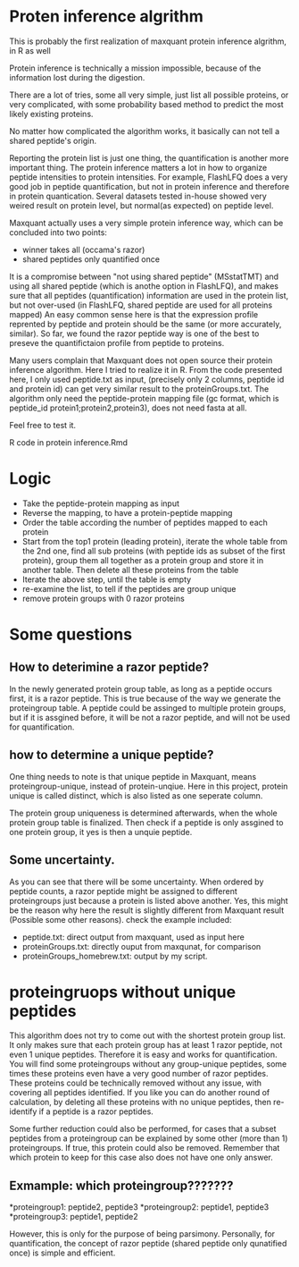 # Proten inference algrithm 

This is probably the first realization of maxquant protein inference algrithm, in R as well

Protein inference is technically a mission impossible, because of the information lost during the digestion. 

There are a lot of tries, some all very simple, just list all possible proteins, or very complicated, with some probability based method to predict the most likely existing proteins. 

No matter how complicated the algorithm works, it basically can not tell a shared peptide's origin.  

Reporting the protein list is just one thing, the quantification is another more important thing. The protein inference matters a lot in how to organize peptide intensities to protein intensities. For example, FlashLFQ does a very good job in peptide quantification, but not in protein inference and therefore in protein quantication. Several datasets tested in-house showed very weired result on protein level, but normal(as expected) on peptide level.

Maxquant actually uses a very simple protein inference way, which can be concluded into two points:
* winner takes all (occama's razor)
* shared peptides only quantified once

It is a compromise between "not using shared peptide" (MSstatTMT) and using all shared peptide (which is anothe option in FlashLFQ), and makes sure that all peptides (quantification) information are used in the protein list, but not over-used (in FlashLFQ, shared peptide are used for all proteins mapped) 
An easy common sense here is that the expression profile reprented by peptide and protein should be the same (or more accurately, similar). So far, we found the razor peptide way is one of the best to preseve the quantifictaion profile from peptide to proteins.  

Many users complain that Maxquant does not open source their protein inference algorithm. Here I tried to realize it in R. From the code presented here, I only used peptide.txt as input, (precisely only 2 columns, peptide id and protein id) can get very similar result to the proteinGroups.txt.
The algorithm only need the peptide-protein mapping file (gc format, which is peptide_id protein1;protein2,protein3), does not need fasta at all. 

Feel free to test it. 

R code in protein inference.Rmd


# Logic

* Take the peptide-protein mapping as input
* Reverse the mapping, to have a protein-peptide mapping
* Order the table according the number of peptides mapped to each protein
* Start from the top1 protein (leading protein), iterate the whole table from the 2nd one, find all sub proteins (with peptide ids as subset of the first protein), group them all together as a protein group and store it in another table. Then delete all these proteins from the table
* Iterate the above step, until the table is empty 
* re-examine the list, to tell if the peptides are group unique
* remove protein groups with 0 razor proteins 


# Some questions

##  How to deterimine a razor peptide?

In the newly generated protein group table, as long as a peptide occurs first, it is a razor peptide. This is true because of the way we generate the proteingroup table. A peptide could be assinged to multiple protein groups, but if it is assgined before, it will be not a razor peptide, and will not be used for quantification.

## how to determine a unique peptide?

One thing needs to note is that unique peptide in Maxquant, means proteingroup-unique, instead of protein-unqiue. Here in this project, protein unique is called distinct, which is also listed as one seperate column. 

The protein group uniqueness is determined afterwards, when the whole protein group table is finalized. Then check if a peptide is only assgined to one protein group, it yes is then a unquie peptide. 

## Some uncertainty. 
As you can see that there will be some uncertainty. When ordered by peptide counts, a razor peptide might be assigned to different proteingroups just because a protein is listed above another. Yes, this might be the reason why here the result is slightly different from Maxquant result (Possible some other reasons). check the example included:

* peptide.txt: direct output from maxquant, used as input here
* proteinGroups.txt: directly ouput from maxqunat, for comparison
* proteinGroups_homebrew.txt: output by my script. 

# proteingruops without unique peptides
This algorithm does not try to come out with the shortest protein group list. It only makes sure that each protein group has at least 1 razor peptide, not even 1 unique peptides. Therefore it is easy and works for quantification. 
You will find some proteingroups without any group-unique peptides, some times these proteins even have a very good number of razor peptides. These proteins could be technically removed without any issue, with covering all peptides identified. If you like you can do another round of calculation, by deleting all these proteins with no unique peptides, then re-identify if a peptide is a razor peptides. 

Some further reduction could also be performed, for cases that a subset peptides from a proteingroup can be explained by some other (more than 1) proteingroups. If true, this protein could also be removed. Remember that which protein to keep for this case also does not have one only answer. 

## Exmample: which proteingroup???????
*proteingroup1: peptide2, peptide3
*proteingroup2: peptide1, peptide3
*proteingroup3: peptide1, peptide2


However, this is only for the purpose of being parsimony. Personally, for quantification, the concept of razor peptide (shared peptide only qunatified once) is simple and efficient. 









